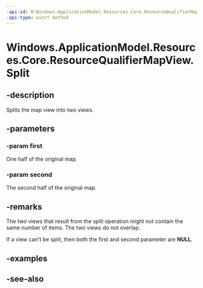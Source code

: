 ----api-id: M:Windows.ApplicationModel.Resources.Core.ResourceQualifierMapView.Split(Windows.Foundation.Collections.IMapView{System.String,System.String}@,Windows.Foundation.Collections.IMapView{System.String,System.String}@)
-api-type: winrt method
---<!-- Method syntaxpublic void Split(Windows.Foundation.Collections.IMapView<System.String, System.String> first, Windows.Foundation.Collections.IMapView<System.String, System.String> second)--># Windows.ApplicationModel.Resources.Core.ResourceQualifierMapView.Split## -descriptionSplits the map view into two views.## -parameters### -param firstOne half of the original map.### -param secondThe second half of the original map.## -remarksThe two views that result from the split operation might not contain the same number of items. The two views do not overlap.If a view can't be split, then both the first and second parameter are **NULL**.## -examples## -see-also
